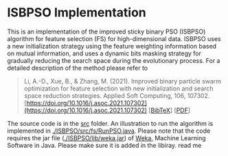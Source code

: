 # ISBPSO Implementation

This is an implementation of the improved sticky binary PSO (ISBPSO) algorithm 
for feature selection (FS) for high-dimensional data. ISBPSO uses a new initialization strategy 
using the feature weighting information based on mutual information, and uses a dynamic
bits masking strategy for gradually reducing the search space during the evolutionary process.
For a detailed description of the method please refer to 


> Li, A.-D., Xue, B., & Zhang, M. (2021). Improved binary particle swarm optimization for feature selection with new initialization and search space reduction strategies. Applied Soft Computing, 106, 107302.  [https://doi.org/10.1016/j.asoc.2021.107302](https://doi.org/10.1016/j.asoc.2021.107302) [[BibTeX](https://andali89.github.io/homepage/bibfiles/Li2021IBPSOFS.bib)] [[PDF](https://andali89.github.io/homepage/bibfiles/pubs/2021_ISBPSO.pdf)]

The source code is in the [src](./src/) folder. An illustration to run the algorithm is implemented in [./ISBPSO/src/fs/RunPSO.java](./ISBPSO/src/fs/RunPSO.java]). Please note that the code requires the jar file ([./ISBPSO/lib/weka.jar](./ISBPSO/lib/weka.jar)) of [Weka](https://www.cs.waikato.ac.nz/ml/weka/), Machine Learning Software in Java. Please make sure it is added in the libiray.  read me
